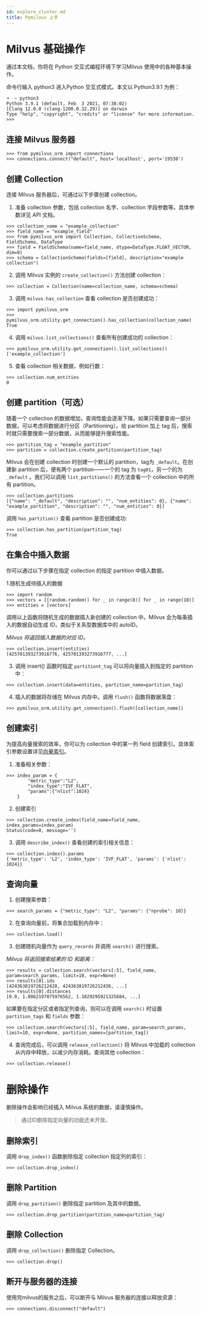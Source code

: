 ```yaml
---
id: explore_cluster.md
title: Pymilvus 上手
---
```


# Milvus 基础操作
通过本文档，你将在 Python 交互式编程环境下学习Milvus 使用中的各种基本操作。

命令行输入 python3 进入Python 交互式模式。本文以 Python3.9.1 为例：

```
➜  ~ python3
Python 3.9.1 (default, Feb  3 2021, 07:38:02)
[Clang 12.0.0 (clang-1200.0.32.29)] on darwin
Type "help", "copyright", "credits" or "license" for more information.
>>>
```
## 连接 Milvus 服务器

```
>>> from pymilvus_orm import connections
>>> connections.connect("default", host='localhost', port='19530')
```
## 创建 Collection
连接 Milvus 服务器后，可通过以下步骤创建 collection。

1. 准备 collection 参数，包括 collection 名字、collection 字段参数等。具体参数详见 API 文档。

```
>>> collection_name = "example_collection"
>>> field_name = "example_field"
>>> from pymilvus_orm import Collection, CollectionSchema, FieldSchema, DataType
>>> field = FieldSchema(name=field_name, dtype=DataType.FLOAT_VECTOR, dim=8)
>>> schema = CollectionSchema(fields=[field], description="example collection")
```
2. 调用 Milvus 实例的 `create_collection()` 方法创建 collection：

```
>>> collection = Collection(name=collection_name, schema=schema)
```
3. 调用 `milvus.has_collection` 查看 collection 是否创建成功：

```
>>> import pymilvus_orm
>>> pymilvus_orm.utility.get_connection().has_collection(collection_name)
True
```

4. 调用 `milvus.list_collections()` 查看所有创建成功的 collection：

```
>>> pymilvus_orm.utility.get_connection().list_collections()
['example_collection']
```

5. 查看 collection 相关数据，例如行数：
```
>>> collection.num_entities
0
```

## 创建 partition（可选）
随着一个 collection 的数据增加，查询性能会逐渐下降。如果只需要查询一部分数据，可以考虑将数据进行分区（Partitioning）。给 partition 加上 tag 后，搜索时就只需要搜索一部分数据，从而能够提升搜索性能。

```
>>> partition_tag = "example_partition"
>>> partition = collection.create_partition(partition_tag)
```
Milvus 会在创建 collection 时创建一个默认的 partition，tag为 `_default`。在创建新 partition 后，便有两个 partition——一个的 tag 为 `tag01`，另一个的为 `_default` 。我们可以调用 `list_partitions()` 的方法查看一个 collection 中的所有 partition。

```
>>> collection.partitions
[{"name": "_default", "description": "", "num_entities": 0}, {"name": "example_partition", "description": "", "num_entities": 0}]
```
调用 `has_partition()`  查看 partition 是否创建成功:

```
>>> collection.has_partition(partition_tag)
True
```
## 在集合中插入数据
你可以通过以下步骤在指定 collection 的指定 partition 中插入数据。

1.随机生成待插入的数据
```
>>> import random
>>> vectors = [[random.random() for _ in range(8)] for _ in range(10)]
>>> entities = [vectors]
```
调用以上函数将随机生成的数据插入新创建的 collection 中。Milvus 会为每条插入的数据自动生成 ID，类似于关系型数据库中的 autoID。

*Milvus 将返回插入数据的对应 ID。*

```
>>> collection.insert(entities)
[425701393273916776, 425701393273916777, ...]
```
3. 调用 insert() 函数时指定 `partitiont_tag` 可以将向量插入到指定的 partition 中：
```
>>> collection.insert(data=entities, partition_name=partition_tag)
```
4. 插入的数据将存储在 Milvus 内存中。调用 `flush()` 函数将数据落盘：

```
>>> pymilvus_orm.utility.get_connection().flush([collection_name])
```
## 创建索引
为提高向量搜索的效率，你可以为 collection 中的某一列 field 创建索引。具体索引参数设置详见[向量索引](index.md)。

1. 准备相关参数：

```
>>> index_param = {
        "metric_type":"L2",
        "index_type":"IVF_FLAT",
        "params":{"nlist":1024}
    }
```
2. 创建索引
```
>>> collection.create_index(field_name=field_name, index_params=index_param)
Status(code=0, message='')
```
3. 调用 `describe_index()` 查看创建的索引相关信息：
```
>>> collection.index().params
{'metric_type': 'L2', 'index_type': 'IVF_FLAT', 'params': {'nlist': 1024}}
```
## 查询向量

1. 创建搜索参数：
```
>>> search_params = {"metric_type": "L2", "params": {"nprobe": 10}}
```
2. 在查询向量前，将集合加载到内存中：

```
>>> collection.load()
```
3. 创建随机向量作为 `query_records` 并调用 `search()` 进行搜索。

*Milvus 将返回搜索结果的 ID 和距离：*

```
>>> results = collection.search(vectors[:5], field_name, param=search_params, limit=10, expr=None)
>>> results[0].ids
[424363819726212428, 424363819726212436, ...]
>>> results[0].distances
[0.0, 1.0862197875976562, 1.1029295921325684, ...]
```
如果要在指定分区或者指定列查询，则可以在调用 `search()` 时设置`partition_tags` 和 `fields` 参数：
```
>>> collection.search(vectors[:5], field_name, param=search_params, limit=10, expr=None, partition_names=[partition_tag])
```
4. 查询完成后，可以调用 `release_collection()` 将 Milvus 中加载的 collection 从内存中释放，以减少内存消耗。查询其他 collection：

```
>>> collection.release()
```

# 删除操作

删除操作会影响已经插入 Milvus 系统的数据，请谨慎操作。

> 通过ID删除指定向量的功能还未开放。

## 删除索引
调用 `drop_index()` 函数删除指定 collection 指定列的索引：
```
>>> collection.drop_index()
```
## 删除 Partition
调用 `drop_partition()` 删除指定 partition 及其中的数据。
```
>>> collection.drop_partition(partition_name=partition_tag)
```

## 删除 Collection
调用 `drop_collection()` 删除指定 Collection。
```
>>> collection.drop()
```
## 断开与服务器的连接
使用完milvus的服务之后，可以断开与 Milvus 服务器的连接以释放资源：
```
>>> connections.disconnect("default")
```




